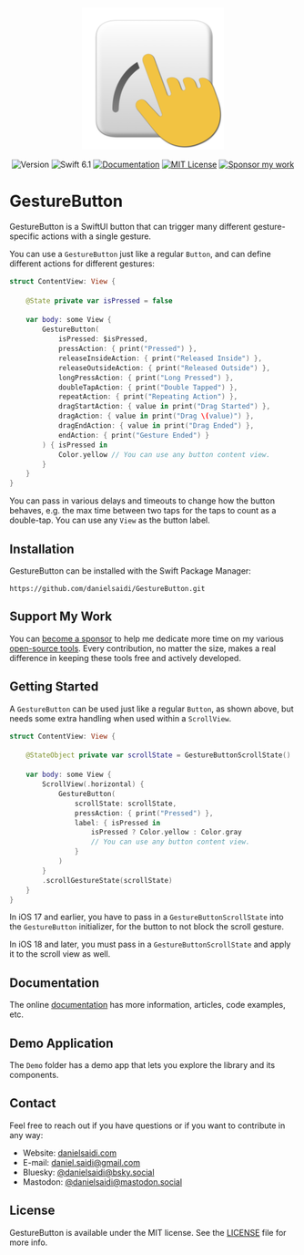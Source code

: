 <p align="center">
    <img src="Resources/Icon.png" alt="Project Icon" width="250" />
</p>

<p align="center">
    <img src="https://img.shields.io/github/v/release/danielsaidi/GestureButton?color=%2300550&sort=semver" alt="Version" title="Version" />
    <img src="https://img.shields.io/badge/swift-6.1-orange.svg" alt="Swift 6.1" />
    <a href="https://danielsaidi.github.io/GestureButton"><img src="https://img.shields.io/badge/documentation-web-blue.svg" alt="Documentation" /></a>
    <a href="https://github.com/danielsaidi/GestureButton/blob/master/LICENSE"><img src="https://img.shields.io/github/license/danielsaidi/GestureButton" alt="MIT License" /></a>
    <a href="https://github.com/sponsors/danielsaidi"><img src="https://img.shields.io/badge/sponsor-GitHub-red.svg" alt="Sponsor my work" /></a>
</p>


# GestureButton

GestureButton is a SwiftUI button that can trigger many different gesture-specific actions with a single gesture.

You can use a ``GestureButton`` just like a regular `Button`, and can define different actions for different gestures:

```swift
struct ContentView: View {

    @State private var isPressed = false
    
    var body: some View {
        GestureButton(
            isPressed: $isPressed,
            pressAction: { print("Pressed") },
            releaseInsideAction: { print("Released Inside") },
            releaseOutsideAction: { print("Released Outside") },
            longPressAction: { print("Long Pressed") },
            doubleTapAction: { print("Double Tapped") },
            repeatAction: { print("Repeating Action") },
            dragStartAction: { value in print("Drag Started") },
            dragAction: { value in print("Drag \(value)") },
            dragEndAction: { value in print("Drag Ended") },
            endAction: { print("Gesture Ended") }
        ) { isPressed in
            Color.yellow // You can use any button content view.
        }
    }
}
```

You can pass in various delays and timeouts to change how the button behaves, e.g. the max time between two taps for the taps to count as a double-tap. You can use any `View` as the button label.



## Installation

GestureButton can be installed with the Swift Package Manager:

```
https://github.com/danielsaidi/GestureButton.git
```


## Support My Work

You can [become a sponsor][Sponsors] to help me dedicate more time on my various [open-source tools][OpenSource]. Every contribution, no matter the size, makes a real difference in keeping these tools free and actively developed.



## Getting Started

A ``GestureButton`` can be used just like a regular `Button`, as shown above, but needs some extra handling when used within a `ScrollView`.

```swift
struct ContentView: View {

    @StateObject private var scrollState = GestureButtonScrollState()
    
    var body: some View {
        ScrollView(.horizontal) {
            GestureButton(
                scrollState: scrollState,
                pressAction: { print("Pressed") },
                label: { isPressed in
                    isPressed ? Color.yellow : Color.gray
                    // You can use any button content view.
                }
            )
        }
        .scrollGestureState(scrollState)
    }
}
```

In iOS 17 and earlier, you have to pass in a ``GestureButtonScrollState`` into the ``GestureButton`` initializer, for the button to not block the scroll gesture.

In iOS 18 and later, you must pass in a ``GestureButtonScrollState`` and apply it to the scroll view as well.



## Documentation

The online [documentation][Documentation] has more information, articles, code examples, etc.



## Demo Application

The `Demo` folder has a demo app that lets you explore the library and its components.



## Contact

Feel free to reach out if you have questions or if you want to contribute in any way:

* Website: [danielsaidi.com][Website]
* E-mail: [daniel.saidi@gmail.com][Email]
* Bluesky: [@danielsaidi@bsky.social][Bluesky]
* Mastodon: [@danielsaidi@mastodon.social][Mastodon]



## License

GestureButton is available under the MIT license. See the [LICENSE][License] file for more info.



[Email]: mailto:daniel.saidi@gmail.com
[Website]: https://danielsaidi.com
[GitHub]: https://github.com/danielsaidi
[OpenSource]: https://danielsaidi.com/opensource
[Sponsors]: https://github.com/sponsors/danielsaidi

[Bluesky]: https://bsky.app/profile/danielsaidi.bsky.social
[Mastodon]: https://mastodon.social/@danielsaidi
[Twitter]: https://twitter.com/danielsaidi

[Documentation]: https://danielsaidi.github.io/GestureButton
[Getting-Started]: https://danielsaidi.github.io/GestureButton/documentation/gesturebutton/getting-started
[License]: https://github.com/danielsaidi/GestureButton/blob/master/LICENSE
